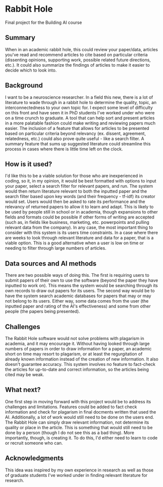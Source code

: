 
# Rabbit Hole 

Final project for the Building AI course

## Summary

When in an academic rabbit hole, this could review your paper/data, articles you've read and recommend articles to cite based on particular criteria (dissenting opinions, supporting work, possible related future directions, etc.). It could also summarize the findings of articles to make it easier to decide which to look into. 

## Background

I want to be a neuroscience researcher. In a field this new, there is a lot of literature to wade through in a rabbit hole to determine the quality, topic, an interconnectedness to your own topic for. I expect some level of difficulty on this front and have seen it in PhD students I've worked under who were on a time crunch to graduate. A tool that can help sort and present articles in a more palatable fashion could make writing and reviewing papers much easier. The inclusion of a feature that allows for articles to be presented based on particular criteria beyond relevancy (ex. dissent, agreement, relatedness, etc.) could also prove quite useful - like a search filter. A summary feature that sums up suggested literature could streamline this process in cases where there is little time left on the clock. 

## How is it used?

I'd like this to be a viable solution for those who are inexperienced in coding, so it, in my opinion, it would be best formatted with options to input your paper, select a search filter for relevant papers, and run. The system would then return literature relevant to both the inputted paper and the search filter based upon key words (and their frequency - tf-idf) its creator would set. Users would then be asked to rate its performance and the relevancy of returned papers to allow it to learn and adapt. This is likely to be used by people still in school or in academia, though expansions to other fields and formats could be possible if other forms of writing are accepted (such as, in fields like business, marketing, etc. powerpoints and pulling relevant data from the company). In any case, the most important thing to consider with this system is its users time constraints. In a case where there are weeks to look through relevant literature and data for a paper, that is a viable option. This is a good alternative when a user is low on time or needing to filter through large numbers of articles. 

## Data sources and AI methods

There are two possible ways of doing this. The first is requiring users to submit papers of their own to use the software (beyond the paper they have inputted to work on). This means the system would be searching through its own records to draw out papers for its users. The second way would be to have the system search academic databases for papers that may or may not belong to its users. Either way, some data comes from the user (the inputted paper and rating of the AI's effectiveness) and some from other people (the papers being presented). 

## Challenges

The Rabbit Hole software would not solve problems with plagarism in academia, and it may encourage it. Without having looked through large numbers of papers in order to draw information for a paper, an academic short on time may resort to plagarism, or at least the regurgitation of already known information instead of the creation of new information. It also doesn't guarantee accuracy. This system involves no feature to fact-check the articles for up-to-date and correct information, so the articles being cited may be weak. 

## What next?

One first step in moving forward with this project would be to address its challenges and limitations. Features could be added to fact check information and check for plagarism in final docments written that used the AI. Additionally, a lot of work would still need to be done on the users end. The Rabbit Hole can simply draw relevant information, not determine its quality or place in the article. This is something that would still need to be done by a person (though I do not see this as a bad thing). More importantly, though, is creating it. To do this, I'd either need to learn to code or recruit someone who can.


## Acknowledgments

This idea was inspired by my own experience in research as well as those of graduate students I've worked under in finding relevant literature for research. 

